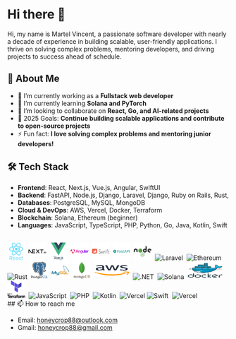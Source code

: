 # Hi there 👋

Hi, my name is Martel Vincent, a passionate software developer with nearly a decade of experience in building scalable, user-friendly applications.
I thrive on solving complex problems, mentoring developers, and driving projects to success ahead of schedule.

## 🚀 About Me
- 🔭 I’m currently working as a **Fullstack web developer**
- 🌱 I’m currently learning **Solana and PyTorch**
- 👯 I’m looking to collaborate on **React, Go, and AI-related projects**
- 🥅 2025 Goals: **Continue building scalable applications and contribute to open-source projects**
- ⚡ Fun fact: **I love solving complex problems and mentoring junior developers!**

## 🛠️ Tech Stack
- **Frontend**: React, Next.js, Vue.js, Angular, SwiftUI
- **Backend**: FastAPI, Node.js, Django, Laravel, Django, Ruby on Rails, Rust, 
- **Databases**: PostgreSQL, MySQL, MongoDB
- **Cloud & DevOps**: AWS, Vercel, Docker, Terraform
- **Blockchain**: Solana, Ethereum (beginner)
- **Languages**: JavaScript, TypeScript, PHP, Python, Go, Java, Kotlin, Swift
<div>
	<br>
	<img src="https://github.com/devicons/devicon/blob/master/icons/react/react-original-wordmark.svg" title="React" alt="React" width="40" height="40"/>&nbsp;
	<img src="https://github.com/devicons/devicon/blob/master/icons/nextjs/nextjs-original-wordmark.svg" title="Next.js" alt="Next.js" width="40" height="40"/>&nbsp;
	<img src="https://github.com/devicons/devicon/blob/master/icons/vuejs/vuejs-original-wordmark.svg" title="Vue.js" alt="Vue.js" width="40" height="40"/>&nbsp;
	<img src="https://github.com/devicons/devicon/blob/master/icons/angular/angular-original-wordmark.svg" title="Angular" alt="Angular" width="40" height="40"/>&nbsp;
	<img src="https://github.com/devicons/devicon/blob/master/icons/swift/swift-original-wordmark.svg" title="SwiftUI" alt="SwiftUI" width="40" height="40"/>&nbsp;
	<img src="https://github.com/devicons/devicon/blob/master/icons/fastapi/fastapi-original-wordmark.svg" title="FastAPI" alt="FastAPI" width="40" height="40"/>&nbsp;
	<img src="https://github.com/devicons/devicon/blob/master/icons/nodejs/nodejs-original-wordmark.svg" title="Node.js" alt="Node.js" width="40" height="40"/>&nbsp;
	<img src="https://img.shields.io/badge/Laravel-FF2D20?style=for-the-badge&logo=laravel&logoColor=white" title="Laravel" alt="Laravel" width="80" height="40"/>&nbsp;
 	<img src="https://img.shields.io/badge/Ethereum-FF2D20?style=for-the-badge&logo=Ethereum&logoColor=white" title="Ethereum" alt="Ethereum" width="80" height="40"/>&nbsp;
	<img src="https://img.shields.io/badge/Rust-000000?style=for-the-badge&logo=rust&logoColor=white" title="Rust" alt="Rust" width="80" height="40"/>&nbsp;
	<img src="https://github.com/devicons/devicon/blob/master/icons/postgresql/postgresql-original-wordmark.svg" title="PostgreSQL" alt="PostgreSQL" width="40" height="40"/>&nbsp;
	<img src="https://github.com/devicons/devicon/blob/master/icons/mysql/mysql-original-wordmark.svg" title="MySQL" alt="MySQL" width="40" height="40"/>&nbsp;
	<img src="https://github.com/devicons/devicon/blob/master/icons/mongodb/mongodb-original-wordmark.svg" title="MongoDB" alt="MongoDB" width="40" height="40"/>&nbsp;
	<img src="https://github.com/devicons/devicon/blob/master/icons/amazonwebservices/amazonwebservices-original-wordmark.svg" title="AWS" alt="AWS" width="80" height="40"/>&nbsp;
	<img src="https://img.shields.io/badge/.NET-512BD4?style=for-the-badge&logo=dotnet&logoColor=white" title=".NET" alt=".NET" width="80" height="40"/>&nbsp;
	<img src="https://img.shields.io/badge/Solana-000?style=for-the-badge&logo=Solana&logoColor=9945FF" title="Solana" alt="Solana" width="80" height="40"/>&nbsp;
	<img src="https://github.com/devicons/devicon/blob/master/icons/docker/docker-original-wordmark.svg" title="Docker" alt="Docker" width="80" height="40"/>&nbsp;
	<img src="https://github.com/devicons/devicon/blob/master/icons/terraform/terraform-original-wordmark.svg" title="Terraform" alt="Terraform" width="40" height="40"/>&nbsp;
	<img src="https://img.shields.io/badge/JavaScript-323330?style=for-the-badge&logo=javascript&logoColor=F7DF1E" title="JavaScript" alt="JavaScript" width="80" height="40"/>&nbsp;
	<img src="https://img.shields.io/badge/PHP-777BB4?style=for-the-badge&logo=php&logoColor=white" title="PHP" alt="PHP" width="80" height="40"/>&nbsp;
	<img src="https://img.shields.io/badge/Kotlin-B125EA?style=for-the-badge&logo=kotlin&logoColor=white" title="Kotlin" alt="Kotlin" width="80" height="40"/>&nbsp;
	<img src="https://img.shields.io/badge/Vercel-000000?style=for-the-badge&logo=vercel&logoColor=white" title="Vercel" alt="Vercel" width="80" height="40"/>&nbsp;<img src="https://img.shields.io/badge/Swift-FA7343?style=for-the-badge&logo=swift&logoColor=white" title="Swift" alt="Swift" width="80" height="40"/>&nbsp;
	<img src="https://img.shields.io/badge/Express%20js-000000?style=for-the-badge&logo=express&logoColor=white" title="Vercel" alt="Vercel" width="90" height="40"/>&nbsp;
	
</div>
## 📫 How to reach me

- Email: honeycrop88@outlook.com
- Gmail: honeycrop88@gmail.com
